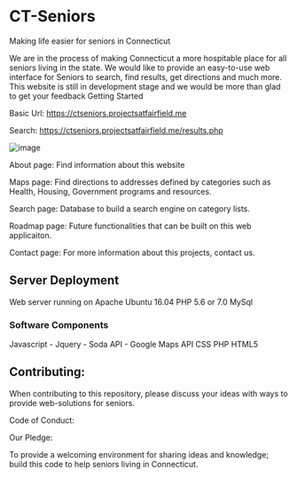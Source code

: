 # CT-Seniors
Making life easier for seniors in Connecticut

We are in the process of making Connecticut a more hospitable place for all seniors living in the state. We would like to provide an easy-to-use web interface for Seniors to search, find results, get directions and much more. This website is still in development stage and we would be more than glad to get your feedback
Getting Started

Basic Url: https://ctseniors.projectsatfairfield.me

Search: https://ctseniors.projectsatfairfield.me/results.php

![image](https://user-images.githubusercontent.com/33659326/32867735-dbb69740-ca3c-11e7-994d-4153c6776212.png)

About page: Find information about this website

Maps page: Find directions to addresses defined by categories such as Health, Housing, Government programs and resources.

Search page: Database to build a search engine on category lists.

Roadmap page: Future functionalities that can be built on this web applicaiton.

Contact page: For more information about this projects, contact us.

## Server Deployment

Web server running on Apache
Ubuntu 16.04
PHP 5.6 or 7.0
MySql

### Software Components

Javascript
    - Jquery
    - Soda API
    - Google Maps API
CSS
PHP
HTML5


## Contributing:

When contributing to this repository, please discuss your ideas with ways to provide web-solutions for seniors.

Code of Conduct:

Our Pledge:

To provide a welcoming environment for sharing ideas and knowledge; build this code to help seniors living in Connecticut.

